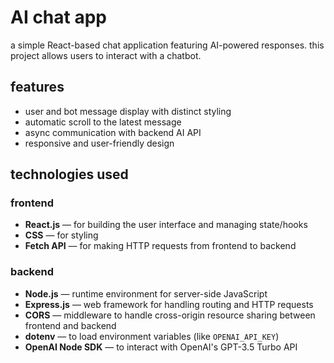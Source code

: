 #  AI chat app

a simple React-based chat application featuring AI-powered responses. this project allows users to interact with a chatbot.

## features

- user and bot message display with distinct styling  
- automatic scroll to the latest message  
- async communication with backend AI API  
- responsive and user-friendly design  



## technologies used


### frontend

* **React.js** — for building the user interface and managing state/hooks
* **CSS** — for styling
* **Fetch API** — for making HTTP requests from frontend to backend

### backend

* **Node.js** — runtime environment for server-side JavaScript
* **Express.js** — web framework for handling routing and HTTP requests
* **CORS** — middleware to handle cross-origin resource sharing between frontend and backend
* **dotenv** — to load environment variables (like `OPENAI_API_KEY`)
* **OpenAI Node SDK** — to interact with OpenAI's GPT-3.5 Turbo API


